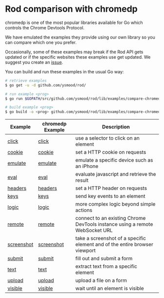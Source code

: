 # Rod comparison with chromedp

chromedp is one of the most popular libraries available for Go which controls the Chrome Devtools Protocol. 

We have emulated the examples they provide using our own library so you can compare which one you prefer.

Occasionally, some of these examples may break if the Rod API gets updated or if the specific websites these examples use get updated.
We suggest you create an [issue](https://github.com/ysmood/rod/issues/new/choose).

You can build and run these examples in the usual Go way:

```sh
# retrieve examples
$ go get -u -d github.com/ysmood/rod/

# run example <prog>
$ go run $GOPATH/src/github.com/ysmood/rod/lib/examples/compare-chromedp/<prog>/main.go

# build example <prog>
$ go build -o <prog> github.com/ysmood/rod/lib/examples/compare-chromedp/<prog>/ && ./<prog>
```

| Example                   | chromedp Example                                              | Description                                                                  |
|---------------------------|---------------------------------------------------------------|------------------------------------------------------------------------------|
| [click](/lib/examples/compare-chromedp/click)           | [click](https://github.com/chromedp/examples/click)           | use a selector to click on an element                                        |
| [cookie](/lib/examples/compare-chromedp/cookie)         | [cookie](https://github.com/chromedp/examples/cookie)         | set a HTTP cookie on requests                                                |
| [emulate](/lib/examples/compare-chromedp/emulate)       | [emulate](https://github.com/chromedp/examples/emulate)       | emulate a specific device such as an iPhone                                  |
| [eval](/lib/examples/compare-chromedp/eval)             | [eval](https://github.com/chromedp/examples/eval)             | evaluate javascript and retrieve the result                                  |
| [headers](/lib/examples/compare-chromedp/headers)       | [headers](https://github.com/chromedp/examples/headers)       | set a HTTP header on requests                                                |
| [keys](/lib/examples/compare-chromedp/keys)             | [keys](https://github.com/chromedp/examples/keys)             | send key events to an element                                                |
| [logic](/lib/examples/compare-chromedp/logic)           | [logic](https://github.com/chromedp/examples/logic)           | more complex logic beyond simple actions                                     |
| [remote](/lib/examples/compare-chromedp/remote)         | [remote](https://github.com/chromedp/examples/remote)         | connect to an existing Chrome DevTools instance using a remote WebSocket URL |
| [screenshot](/lib/examples/compare-chromedp/screenshot) | [screenshot](https://github.com/chromedp/examples/screenshot) | take a screenshot of a specific element and of the entire browser viewport   |
| [submit](/lib/examples/compare-chromedp/submit)         | [submit](https://github.com/chromedp/examples/submit)         | fill out and submit a form                                                   |
| [text](/lib/examples/compare-chromedp/text)             | [text](https://github.com/chromedp/examples/text)             | extract text from a specific element                                         |
| [upload](/lib/examples/compare-chromedp/upload)         | [upload](https://github.com/chromedp/examples/upload)         | upload a file on a form                                                      |
| [visible](/lib/examples/compare-chromedp/visible)       | [visible](https://github.com/chromedp/examples/visible)       | wait until an element is visible                                             |
